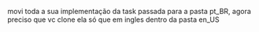 movi toda a sua implementação da task passada para a pasta pt_BR, agora preciso que vc clone ela só que em ingles dentro da pasta en_US
